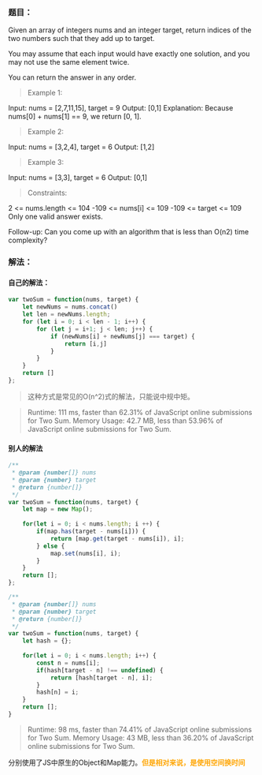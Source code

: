 ### 题目：
Given an array of integers nums and an integer target, return indices of the two numbers such that they add up to target.

You may assume that each input would have exactly one solution, and you may not use the same element twice.

You can return the answer in any order.

 

> Example 1:

  Input: nums = [2,7,11,15], target = 9
  Output: [0,1]
  Explanation: Because nums[0] + nums[1] == 9, we return [0, 1].

> Example 2:

  Input: nums = [3,2,4], target = 6
  Output: [1,2]
> Example 3:

  Input: nums = [3,3], target = 6
  Output: [0,1]
 

> Constraints:

  2 <= nums.length <= 104
  -109 <= nums[i] <= 109
  -109 <= target <= 109
  Only one valid answer exists.
 

Follow-up: Can you come up with an algorithm that is less than O(n2) time complexity?

### 解法：
#### 自己的解法：
```javascript
var twoSum = function(nums, target) {
    let newNums = nums.concat()
    let len = newNums.length;
    for (let i = 0; i < len - 1; i++) {
        for (let j = i+1; j < len; j++) {
            if (newNums[i] + newNums[j] === target) {
                return [i,j]
            } 
        }
    }
    return []
};
```

> 这种方式是常见的O(n^2)式的解法，只能说中规中矩。

>Runtime: 111 ms, faster than 62.31% of JavaScript online submissions for Two Sum.
> Memory Usage: 42.7 MB, less than 53.96% of JavaScript online submissions for Two Sum.

#### 别人的解法
```javascript
/**
 * @param {number[]} nums
 * @param {number} target
 * @return {number[]}
 */
var twoSum = function(nums, target) {
    let map = new Map();
    
    for(let i = 0; i < nums.length; i ++) {
        if(map.has(target - nums[i])) {
            return [map.get(target - nums[i]), i];
        } else {
            map.set(nums[i], i);
        }
    }
	return [];
};

/**
 * @param {number[]} nums
 * @param {number} target
 * @return {number[]}
 */
var twoSum = function(nums, target) {
	let hash = {};
	
	for(let i = 0; i < nums.length; i++) {
		const n = nums[i];
		if(hash[target - n] !== undefined) {
			return [hash[target - n], i];
		}
		hash[n] = i;
	}
	return [];
}
```

> Runtime: 98 ms, faster than 74.41% of JavaScript online submissions for Two Sum.
> Memory Usage: 43 MB, less than 36.20% of JavaScript online submissions for Two Sum.

分别使用了JS中原生的Object和Map能力。<font color="orange">**但是相对来说，是使用空间换时间**</font>